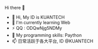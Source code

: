  Hi there 👋

<!--
**KUANTECHSEC/KUANTECHSEC** is a ✨ _special_ ✨ repository because its `README.md` (this file) appears on your GitHub profile.

Here are some ideas to get you started:
- 🔭 I’m currently working on ...
- 🌱 I’m currently learning ...
- 👯 I’m looking to collaborate on ...
- 🤔 I’m looking for help with ...
- 💬 Ask me about ...
- 📫 How to reach me: ...
- 😄 Pronouns: ...
- ⚡ Fun fact: ...
- 👀 I'm good at 红蓝攻防和渗透测试
-->
- 👋 Hi, My ID is KUANTECH
- 🌱 I'm currently learning Web
- ⚡ QQ : ODQwNjg5NDMy
- 💞️ My programming skills: Paython
- 📫 日常活跃于各大平台, ID @KUANTECH
